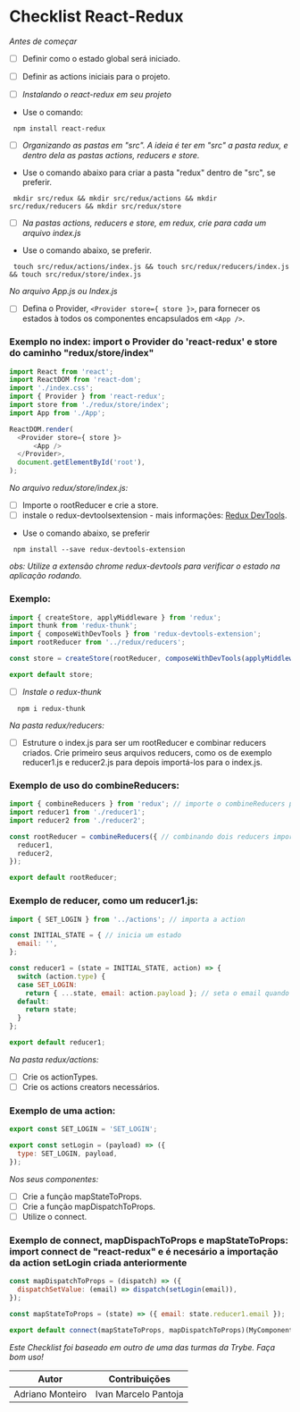 # Checklist React-Redux

*Antes de começar*
- [ ] Definir como o estado global será iniciado.
- [ ] Definir as actions iniciais para o projeto.

- [ ] *Instalando o react-redux em seu projeto*
- Use o comando:
```
 npm install react-redux
```

- [ ] *Organizando as pastas em "src". A ideia é ter em "src" a pasta redux, e dentro dela as pastas actions, reducers e store.*
- Use o comando abaixo para criar a pasta "redux" dentro de "src", se preferir.
```
 mkdir src/redux && mkdir src/redux/actions && mkdir src/redux/reducers && mkdir src/redux/store
```

 - [ ] *Na pastas actions, reducers e store, em redux, crie para cada um arquivo index.js*
- Use o comando abaixo, se preferir.
```
 touch src/redux/actions/index.js && touch src/redux/reducers/index.js && touch src/redux/store/index.js
```

*No arquivo App.js ou Index.js*
- [ ] Defina o Provider, `<Provider store={ store }>`, para fornecer os estados à todos os componentes encapsulados em `<App />`.

### Exemplo no index: import o Provider do 'react-redux' e store do caminho "redux/store/index"
```js
import React from 'react';
import ReactDOM from 'react-dom';
import './index.css';
import { Provider } from 'react-redux';
import store from './redux/store/index';
import App from './App';

ReactDOM.render(
  <Provider store={ store }>
      <App />
  </Provider>,
  document.getElementById('root'),
);
```

*No arquivo redux/store/index.js:*
- [ ] Importe o rootReducer e crie a store.
- [ ] instale o redux-devtoolsextension - mais informações: [Redux DevTools](https://github.com/reduxjs/redux-devtools).
- Use o comando abaixo, se preferir
```
 npm install --save redux-devtools-extension
```
*obs: Utilize a extensão chrome redux-devtools para verificar o estado na aplicação rodando.*

### Exemplo:
```js
import { createStore, applyMiddleware } from 'redux';
import thunk from 'redux-thunk';
import { composeWithDevTools } from 'redux-devtools-extension';
import rootReducer from '../redux/reducers';

const store = createStore(rootReducer, composeWithDevTools(applyMiddleware(thunk)));

export default store;
```

- [ ] *Instale o redux-thunk*

```
  npm i redux-thunk
```

*Na pasta redux/reducers:*
- [ ] Estruture o index.js para ser um rootReducer e combinar reducers criados. Crie primeiro seus arquivos reducers, como os de exemplo reducer1.js e reducer2.js para depois importá-los para o index.js.
### Exemplo de uso do combineReducers:
```js
import { combineReducers } from 'redux'; // importe o combineReducers para unificar quantos reducers precisar
import reducer1 from './reducer1';
import reducer2 from './reducer2';

const rootReducer = combineReducers({ // combinando dois reducers importados do mesmo diretório
  reducer1,
  reducer2,
});

export default rootReducer;
```

### Exemplo de reducer, como um reducer1.js:
```js
import { SET_LOGIN } from '../actions'; // importa a action

const INITIAL_STATE = { // inicia um estado
  email: '',
};

const reducer1 = (state = INITIAL_STATE, action) => {
  switch (action.type) {
  case SET_LOGIN:
    return { ...state, email: action.payload }; // seta o email quando a action setLogin for acionada.
  default:
    return state;
  }
};

export default reducer1;
```

*Na pasta redux/actions:*
- [ ] Crie os actionTypes.
- [ ] Crie os actions creators necessários.

### Exemplo de uma action:
```js
export const SET_LOGIN = 'SET_LOGIN';

export const setLogin = (payload) => ({
  type: SET_LOGIN, payload,
});
```

*Nos seus componentes:*
- [ ] Crie a função mapStateToProps.
- [ ] Crie a função mapDispatchToProps.
- [ ] Utilize o connect.

### Exemplo de connect, mapDispachToProps e mapStateToProps: import connect de "react-redux" e é necesário a importação da action setLogin criada anteriormente
```js
const mapDispatchToProps = (dispatch) => ({
  dispatchSetValue: (email) => dispatch(setLogin(email)),
});

const mapStateToProps = (state) => ({ email: state.reducer1.email });

export default connect(mapStateToProps, mapDispatchToProps)(MyComponent);
```

*Este Checklist foi baseado em outro de uma das turmas da Trybe. Faça bom uso!*

|           Autor           |          Contribuições           |
|:-------------------------:|:--------------------------------:|
|      Adriano Monteiro     |       Ivan      Marcelo Pantoja  |
